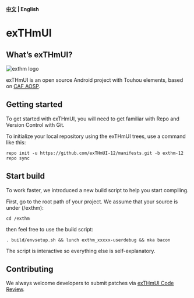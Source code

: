 **[中文](https://github.com/exTHmUI-12/manifests/blob/exthm-12/README.MD) | English**

# exTHmUI

## What’s exTHmUI?

![exthm logo](https://raw.githubusercontent.com/exTHmUI-12/manifests/exthm-12/logo.png)

exTHmUI is an open source Android project with Touhou elements, based on [CAF AOSP](https://source.codeaurora.org/). 

## Getting started

To get started with exTHmUI, you will need to get familiar with Repo and Version Control with Git.

To initialize your local repository using the exTHmUI trees, use a command like this:

```shell
repo init -u https://github.com/exTHmUI-12/manifests.git -b exthm-12
repo sync
```

## Start build

To work faster, we introduced a new build script to help you start compiling.

First, go to the root path of your project. We assume that your source is under (/exthm):

```shell
cd /exthm
```

then feel free to use the build script:

```
. build/envsetup.sh && lunch exthm_xxxxx-userdebug && mka bacon
```

The script is interactive so everything else is self-explanatory.

## Contributing

We always welcome developers to submit patches via [exTHmUI Code Review](https://review.exthmui.cn/).
